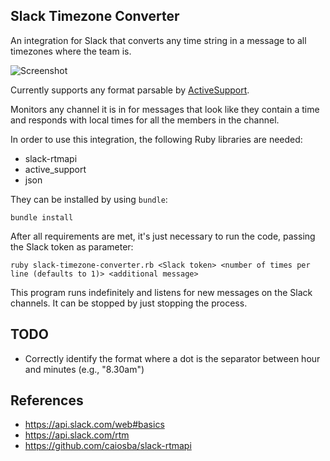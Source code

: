 ## Slack Timezone Converter

An integration for Slack that converts any time string in a message to all timezones where the team is.

![Screenshot](timezone.png?raw=true "Screenshot")

Currently supports any format parsable by [ActiveSupport](http://api.rubyonrails.org/classes/ActiveSupport/TimeWithZone.html).

Monitors any channel it is in for messages that look like they contain a time and responds with local times for all the members 
in the channel.

In order to use this integration, the following Ruby libraries are needed:

* slack-rtmapi
* active\_support
* json

They can be installed by using `bundle`:

`bundle install`

After all requirements are met, it's just necessary to run the code, passing the Slack token as parameter:

`ruby slack-timezone-converter.rb <Slack token> <number of times per line (defaults to 1)> <additional message>`

This program runs indefinitely and listens for new messages on the Slack channels. It can be stopped by just stopping the process.

## TODO

* Correctly identify the format where a dot is the separator between hour and minutes (e.g., "8.30am")

## References

* https://api.slack.com/web#basics
* https://api.slack.com/rtm
* https://github.com/caiosba/slack-rtmapi
